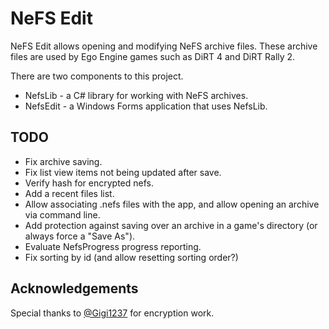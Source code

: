 # NeFS Edit

NeFS Edit allows opening and modifying NeFS archive files. These archive files are used by Ego Engine games such as DiRT 4 and DiRT Rally 2.

There are two components to this project.
- NefsLib - a C# library for working with NeFS archives.
- NefsEdit - a Windows Forms application that uses NefsLib.

## TODO
- Fix archive saving.
- Fix list view items not being updated after save.
- Verify hash for encrypted nefs.
- Add a recent files list.
- Allow associating .nefs files with the app, and allow opening an archive via command line.
- Add protection against saving over an archive in a game's directory (or always force a "Save As").
- Evaluate NefsProgress progress reporting.
- Fix sorting by id (and allow resetting sorting order?)

## Acknowledgements
Special thanks to [@Gigi1237]( https://github.com/Gigi1237 ) for encryption work.